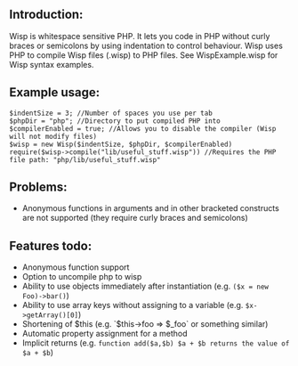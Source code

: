 ## Introduction:

Wisp is whitespace sensitive PHP. It lets you code in PHP without curly braces or semicolons by using indentation to control behaviour.
Wisp uses PHP to compile Wisp files (.wisp) to PHP files.
See WispExample.wisp for Wisp syntax examples.

## Example usage:

	$indentSize = 3; //Number of spaces you use per tab
	$phpDir = "php"; //Directory to put compiled PHP into
	$compilerEnabled = true; //Allows you to disable the compiler (Wisp will not modify files)
	$wisp = new Wisp($indentSize, $phpDir, $compilerEnabled)
	require($wisp->compile("lib/useful_stuff.wisp")) //Requires the PHP file path: "php/lib/useful_stuff.wisp"

## Problems:
- Anonymous functions in arguments and in other bracketed constructs are not supported (they require curly braces and semicolons)

## Features todo:
- Anonymous function support
- Option to uncompile php to wisp
- Ability to use objects immediately after instantiation (e.g. `($x = new Foo)->bar()`)
- Ability to use array keys without assigning to a variable (e.g. `$x->getArray()[0]`)
- Shortening of $this (e.g. `$this->foo => $_foo` or something similar)
- Automatic property assignment for a method
- Implicit returns (e.g. `function add($a,$b) $a + $b returns the value of $a + $b`)